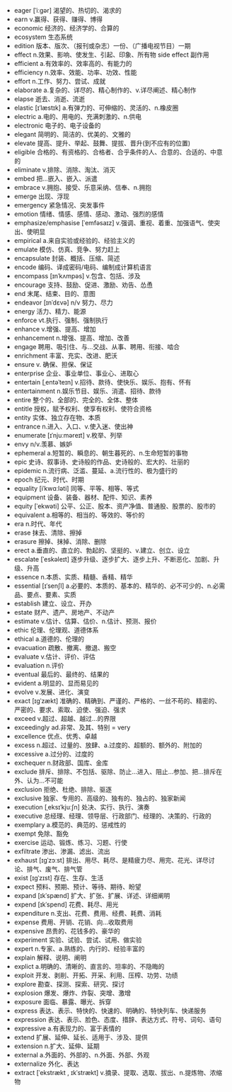 - eager [ˈiːɡər] 渴望的、热切的、渴求的
- earn v.赢得、获得、赚得、博得
- economic 经济的、经济学的、合算的
- ecosystem 生态系统
- edition 版本、版次、（报刊或杂志）一份、（广播电视节目）一期
- effect n.效果、影响、使发生、引起、印象、所有物  side effect 副作用
- efficient a.有效率的、效率高的、有能力的
- efficiency n.效率、效能、功率、功效、性能
- effort n.工作、努力、尝试、成就
- elaborate a.复杂的、详尽的、精心制作的、v.详尽阐述、精心制作
- elapse 逝去、消逝、流逝
- elastic [ɪˈlæstɪk] a.有弹力的、可伸缩的、灵活的、n.橡皮圈
- electric a.电的、用电的、充满刺激的、n.供电
- electronic 电子的、电子设备的
- elegant 简明的、简洁的、优美的、文雅的
- elevate 提高、提升、举起、鼓舞、提拔、晋升(到不应有的位置)
- eligible 合格的、有资格的、合格者、合乎条件的人、合意的、合适的、中意的
- eliminate v.排除、消除、淘汰、消灭
- embed 把...嵌入、嵌入、派遣
- embrace v.拥抱、接受、乐意采纳、信奉、n.拥抱
- emerge 出现、浮现
- emergency 紧急情况、突发事件
- emotion 情绪、情感、感情、感动、激动、强烈的感情
- emphasize/emphasise [ˈemfəsaɪz] v.强调、重视、着重、加强语气、使突出、使明显
- empirical a.来自实验或经验的、经验主义的
- emulate 模仿、仿真、竞争、努力赶上
- encapsulate 封装、概括、压缩、简述
- encode 编码、译成密码/电码、编制成计算机语言
- encompass [ɪnˈkʌmpəs] v.包含、包括、涉及
- encourage 支持、鼓励、促进、激励、劝告、怂恿
- end 末尾、结束、目的、意图
- endeavor [ɪnˈdɛvə] n/v 努力、尽力
- energy 活力、精力、能源
- enforce vt.执行、强制、强制执行
- enhance v.增强、提高、增加
- enhancement  n.增强、提高、增加、改善
- engage 聘用、吸引住、与...交战、从事、聘用、衔接、啮合
- enrichment 丰富、充实、改进、肥沃
- ensure v. 确保、担保、保证
- enterprise 企业、事业单位、事业心、进取心
- entertain [ˌentəˈteɪn] v.招待、款待、使快乐、娱乐、抱有、怀有
- entertainment n.娱乐节目、娱乐、消遣、招待、款待
- entire 整个的、全部的、完全的、全体、整体
- entitle 授权，赋予权利、使享有权利、使符合资格
- entity 实体、独立存在物、本质
- entrance n.进入、入口、v.使入迷、使出神
- enumerate [ɪˈnjuːməreɪt] v.枚举、列举
- envy n/v.羡慕、嫉妒
- ephemeral a.短暂的、瞬息的、朝生暮死的、n.生命短暂的事物
- epic 史诗、叙事诗、史诗般的作品、史诗般的、宏大的、壮丽的
- epidemic n.流行病、泛滥、蔓延、a.流行性的、极为盛行的
- epoch 纪元、时代、时期
- equality [iˈkwɑːləti] 同等、平等、相等、等式
- equipment 设备、装备、器材、配件、知识、素养
- equity [ˈekwəti] 公平、公正、股本、资产净值、普通股、股票的、股市的
- equivalent a.相等的、相当的、等效的、等价的
- era n.时代、年代
- erase 抹去、清除、擦掉
- erasure 擦掉、抹掉、消除、删除
- erect a.垂直的、直立的、勃起的、坚挺的、v.建立、创立、设立
- escalate [ˈeskəleɪt] 逐步升级、逐步扩大、逐步上升、不断恶化、加剧、升级、升高
- essence n.本质、实质、精髓、香精、精华
- essential [ɪˈsenʃl] a.必要的、本质的、基本的、精华的、必不可少的、n.必需品、要点、要素、实质
- establish 建立、设立、开办
- estate 财产、遗产、房地产、不动产
- estimate v.估计、估算、估价、n.估计、预测、报价
- ethic 伦理、伦理观、道德体系
- ethical a.道德的、伦理的
- evacuation 疏散、撤离、撤退、搬空
- evaluate v.估计、评价、评估
- evaluation n.评价
- eventual 最后的、最终的、结果的
- evident a.明显的、显而易见的
- evolve v.发展、进化、演变
- exact [ɪɡˈzækt] 准确的、精确到、严谨的、严格的、一丝不苟的、精密的、严密的、要求、索取、迫使、强迫、强求
- exceed v.超过、超越、越过...的界限
- exceedingly ad.非常、及其、特别 = very
- excellence 优点、优秀、卓越
- excess n.超过、过量的、放肆、a.过度的、超额的、额外的、附加的
- excessive a.过分的、过度的
- exchequer n.财政部、国库、金库
- exclude 排斥、排除、不包括、驱除、防止...进入、阻止...参加、把...排斥在外、认为...不可能
- exclusion 拒绝、杜绝、排除、驱逐
- exclusive 独家、专用的、高级的、独有的、独占的、独家新闻
- execution [ˌeksɪˈkjuːʃn] 处决、实行、执行、演奏
- executive 总经理、经理、领导层、行政部门、经理的、决策的、行政的
- exemplary a.模范的、典范的、惩戒性的
- exempt 免除、豁免
- exercise 运动、锻炼、练习、习题、行使
- exfiltrate 渗出、渗漏、滤出、流出
- exhaust [ɪɡˈzɔːst] 排出、用尽、耗尽、是精疲力尽、用完、花光、详尽讨论、排气、废气、排气管
- exist [ɪɡˈzɪst] 存在、生存、生活
- expect 预料、预期、预计、等待、期待、盼望
- expand [ɪkˈspænd] 扩大、扩张、扩展、详述、详细阐明
- expend [ɪkˈspend] 花费、耗尽、用光
- expenditure n.支出、花费、费用、经费、耗费、消耗
- expense 费用、开销、花销、向...收取费用
- expensive 昂贵的、花钱多的、豪华的
- experiment 实验、试验、尝试、试用、做实验
- expert n.专家、a.熟练的、内行的、经验丰富的
- explain 解释、说明、阐明
- explict a.明确的、清晰的、直言的、坦率的、不隐晦的
- exploit 开发、剥削、开拓、开采、利用、压榨、功劳、功绩
- explore 勘查、探测、探索、研究、探讨
- explosion 爆发、爆炸、炸裂、突增、激增
- exposure 面临、暴露、曝光、拆穿
- express 表达、表示、特快的、快速的、明确的、特快列车、快递服务
- expression 表达、表示、脸色、态度、措辞、表达方式、符号、词句、语句
- expressive a.有表现力的、富于表情的
- extend 扩展、延伸、延长、适用于、涉及、提供
- extension n.扩大、延伸、延期
- external a.外面的、外部的、n.外面、外部、外观
- externalize 外化、表达
- extract [ˈekstrækt , ɪkˈstrækt] v.摘录、提取、选取、拔出、n.提炼物、浓缩物